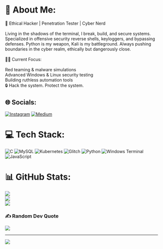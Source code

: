 # 💫 About Me:
👾 Ethical Hacker | Penetration Tester | Cyber Nerd<br><br>Living in the shadows of the terminal, I break, build, and secure systems. Specialized in offensive security reverse shells, keyloggers, and bypassing defenses. Python is my weapon, Kali is my battleground. Always pushing boundaries in the cyber realm, ethically but dangerously close.<br><br>👨‍💻 Current Focus:<br><br>Red teaming & malware simulations<br>Advanced Windows & Linux security testing<br>Building ruthless automation tools<br>🔒 Hack the system. Protect the system.


## 🌐 Socials:
[![Instagram](https://img.shields.io/badge/Instagram-%23E4405F.svg?logo=Instagram&logoColor=white)](https://instagram.com/cyphertrax) [![Medium](https://img.shields.io/badge/Medium-12100E?logo=medium&logoColor=white)](https://medium.com/@cyphertrax) 

# 💻 Tech Stack:
![C](https://img.shields.io/badge/c-%2300599C.svg?style=flat-square&logo=c&logoColor=white) ![MySQL](https://img.shields.io/badge/mysql-4479A1.svg?style=flat-square&logo=mysql&logoColor=white) ![Kubernetes](https://img.shields.io/badge/kubernetes-%23326ce5.svg?style=flat-square&logo=kubernetes&logoColor=white) ![Glitch](https://img.shields.io/badge/glitch-%233333FF.svg?style=flat-square&logo=glitch&logoColor=white) ![Python](https://img.shields.io/badge/python-3670A0?style=flat-square&logo=python&logoColor=ffdd54) ![Windows Terminal](https://img.shields.io/badge/Windows%20Terminal-%234D4D4D.svg?style=flat-square&logo=windows-terminal&logoColor=white) ![JavaScript](https://img.shields.io/badge/javascript-%23323330.svg?style=flat-square&logo=javascript&logoColor=%23F7DF1E)
# 📊 GitHub Stats:
![](https://github-readme-stats.vercel.app/api?username=cyphertrax&theme=chartreuse-dark&hide_border=false&include_all_commits=false&count_private=false)<br/>
![](https://github-readme-streak-stats.herokuapp.com/?user=cyphertrax&theme=chartreuse-dark&hide_border=false)<br/>
![](https://github-readme-stats.vercel.app/api/top-langs/?username=cyphertrax&theme=chartreuse-dark&hide_border=false&include_all_commits=false&count_private=false&layout=compact)

### ✍️ Random Dev Quote
![](https://quotes-github-readme.vercel.app/api?type=horizontal&theme=radical)

---
[![](https://visitcount.itsvg.in/api?id=cyphertrax&icon=8&color=0)](https://visitcount.itsvg.in)
